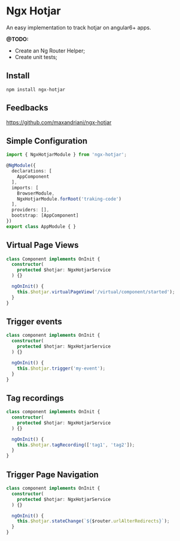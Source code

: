# Ngx Hotjar

An easy implementation to track hotjar on angular6+ apps.

**@TODO:** 
* Create an Ng Router Helper;
* Create unit tests;

## Install

```
npm install ngx-hotjar
```

## Feedbacks

https://github.com/maxandriani/ngx-hotjar

## Simple Configuration

```ts
import { NgxHotjarModule } from 'ngx-hotjar';

@NgModule({
  declarations: [
    AppComponent
  ],
  imports: [
    BrowserModule,
    NgxHotjarModule.forRoot('traking-code')
  ],
  providers: [],
  bootstrap: [AppComponent]
})
export class AppModule { }
```

## Virtual Page Views

```ts
class Component implements OnInit {
  constructor(
    protected $hotjar: NgxHotjarService
  ) {}

  ngOnInit() {
    this.$hotjar.virtualPageView('/virtual/component/started');
  }
}
```

## Trigger events

```ts
class component implements OnInit {
  constructor(
    protected $hotjar: NgxHotjarService
  ) {}

  ngOnInit() {
    this.$hotjar.trigger('my-event');
  }
}
```

## Tag recordings

```ts
class component implements OnInit {
  constructor(
    protected $hotjar: NgxHotjarService
  ) {}

  ngOnInit() {
    this.$hotjar.tagRecording(['tag1', 'tag2']);
  }
}
```

## Trigger Page Navigation

```ts
class component implements OnInit {
  constructor(
    protected $hotjar: NgxHotjarService
  ) {}

  ngOnInit() {
    this.$hotjar.stateChange(`${$router.urlAlterRedirects}`);
  }
}
```
